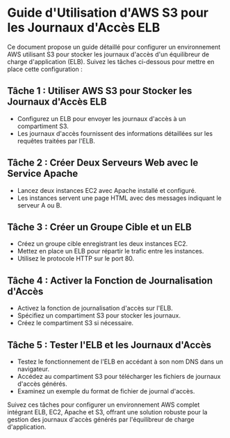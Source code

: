 # Guide d'Utilisation d'AWS S3 pour les Journaux d'Accès ELB

Ce document propose un guide détaillé pour configurer un environnement AWS utilisant S3 pour stocker les journaux d'accès d'un équilibreur de charge d'application (ELB). Suivez les tâches ci-dessous pour mettre en place cette configuration :

## Tâche 1 : Utiliser AWS S3 pour Stocker les Journaux d'Accès ELB
- Configurez un ELB pour envoyer les journaux d'accès à un compartiment S3.
- Les journaux d'accès fournissent des informations détaillées sur les requêtes traitées par l'ELB.

## Tâche 2 : Créer Deux Serveurs Web avec le Service Apache
- Lancez deux instances EC2 avec Apache installé et configuré.
- Les instances servent une page HTML avec des messages indiquant le serveur A ou B.

## Tâche 3 : Créer un Groupe Cible et un ELB
- Créez un groupe cible enregistrant les deux instances EC2.
- Mettez en place un ELB pour répartir le trafic entre les instances.
- Utilisez le protocole HTTP sur le port 80.

## Tâche 4 : Activer la Fonction de Journalisation d'Accès
- Activez la fonction de journalisation d'accès sur l'ELB.
- Spécifiez un compartiment S3 pour stocker les journaux.
- Créez le compartiment S3 si nécessaire.

## Tâche 5 : Tester l'ELB et les Journaux d'Accès
- Testez le fonctionnement de l'ELB en accédant à son nom DNS dans un navigateur.
- Accédez au compartiment S3 pour télécharger les fichiers de journaux d'accès générés.
- Examinez un exemple du format de fichier de journal d'accès.

Suivez ces tâches pour configurer un environnement AWS complet intégrant ELB, EC2, Apache et S3, offrant une solution robuste pour la gestion des journaux d'accès générés par l'équilibreur de charge d'application.
